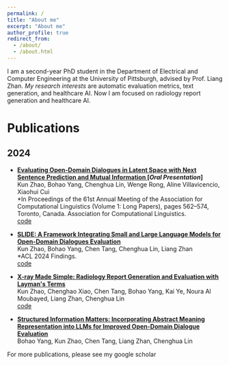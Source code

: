 ```yaml
---
permalink: /
title: "About me"
excerpt: "About me"
author_profile: true
redirect_from: 
  - /about/
  - /about.html
---
```


I am a second-year PhD student in the Department of Electrical and Computer Engineering at the University of Pittsburgh, advised by Prof. Liang Zhan. *My research interests* are automatic evaluation metrics, text generation, and healthcare AI. Now I am focused on radiology report generation and healthcare AI.

Publications
======
## 2024

- **[Evaluating Open-Domain Dialogues in Latent Space with Next Sentence Prediction and Mutual Information ](https://aclanthology.org/2023.acl-long.33/) [*Oral Presentation*]**  
  Kun Zhao, Bohao Yang, Chenghua Lin, Wenge Rong, Aline Villavicencio, Xiaohui Cui  
  *In Proceedings of the 61st Annual Meeting of the Association for Computational Linguistics (Volume 1: Long Papers), pages 562–574, Toronto, Canada. Association for Computational Linguistics.  
  [code](https://github.com/hegehongcha/CMN-ACL2023)

- **[SLIDE: A Framework Integrating Small and Large Language Models for Open-Domain Dialogues Evaluation](https://arxiv.org/abs/2405.15924)**  
  Kun Zhao, Bohao Yang, Chen Tang, Chenghua Lin, Liang Zhan  
  *ACL 2024 Findings.  
  [code](https://github.com/hegehongcha/SLIDE-ACL2024)

- **[X-ray Made Simple: Radiology Report Generation and Evaluation with Layman's Terms](https://arxiv.org/abs/2406.17911)**  
  Kun Zhao, Chenghao Xiao, Chen Tang, Bohao Yang, Kai Ye, Noura Al Moubayed, Liang Zhan, Chenghua Lin    
  [code](https://github.com/hegehongcha/LaymanRRG)

- **[Structured Information Matters: Incorporating Abstract Meaning Representation into LLMs for Improved Open-Domain Dialogue Evaluation](https://arxiv.org/abs/2404.01129)**  
  Bohao Yang, Kun Zhao, Chen Tang, Liang Zhan, Chenghua Lin  

For more publications, please see my google scholar


